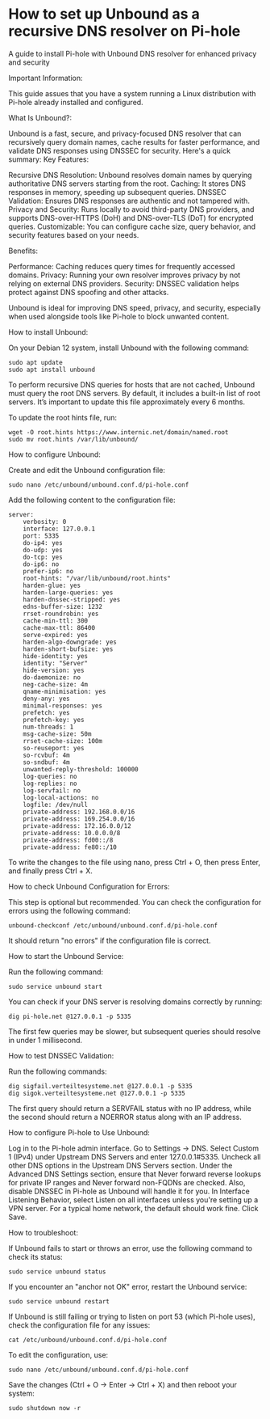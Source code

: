 # How to set up Unbound as a recursive DNS resolver on Pi-hole 
A guide to install Pi-hole with Unbound DNS resolver for enhanced privacy and security

Important Information:


This guide assues that you have a system running a Linux distribution with Pi-hole already installed and configured.

What Is Unbound?:


Unbound is a fast, secure, and privacy-focused DNS resolver that can recursively query domain names, cache results for faster performance, and validate DNS responses using DNSSEC for security. Here's a quick summary:
Key Features:

   Recursive DNS Resolution: Unbound resolves domain names by querying authoritative DNS servers starting from the root.
   Caching: It stores DNS responses in memory, speeding up subsequent queries.
   DNSSEC Validation: Ensures DNS responses are authentic and not tampered with.
   Privacy and Security: Runs locally to avoid third-party DNS providers, and supports DNS-over-HTTPS (DoH) and DNS-over-TLS (DoT) for encrypted queries.
   Customizable: You can configure cache size, query behavior, and security features based on your needs.

Benefits:

   Performance: Caching reduces query times for frequently accessed domains.
   Privacy: Running your own resolver improves privacy by not relying on external DNS providers.
   Security: DNSSEC validation helps protect against DNS spoofing and other attacks.

Unbound is ideal for improving DNS speed, privacy, and security, especially when used alongside tools like Pi-hole to block unwanted content.


How to install Unbound:


On your Debian 12 system, install Unbound with the following command:

```
sudo apt update
sudo apt install unbound
```

To perform recursive DNS queries for hosts that are not cached, Unbound must query the root DNS servers. By default, it includes a built-in list of root servers. It’s important to update this file approximately every 6 months.

To update the root hints file, run:

```
wget -O root.hints https://www.internic.net/domain/named.root
sudo mv root.hints /var/lib/unbound/
```
How to configure Unbound:


Create and edit the Unbound configuration file:

```
sudo nano /etc/unbound/unbound.conf.d/pi-hole.conf
```
Add the following content to the configuration file:

```
server:
    verbosity: 0
    interface: 127.0.0.1
    port: 5335
    do-ip4: yes
    do-udp: yes
    do-tcp: yes
    do-ip6: no
    prefer-ip6: no
    root-hints: "/var/lib/unbound/root.hints"
    harden-glue: yes
    harden-large-queries: yes
    harden-dnssec-stripped: yes
    edns-buffer-size: 1232
    rrset-roundrobin: yes
    cache-min-ttl: 300
    cache-max-ttl: 86400
    serve-expired: yes
    harden-algo-downgrade: yes
    harden-short-bufsize: yes
    hide-identity: yes
    identity: "Server"
    hide-version: yes
    do-daemonize: no
    neg-cache-size: 4m
    qname-minimisation: yes
    deny-any: yes
    minimal-responses: yes
    prefetch: yes
    prefetch-key: yes
    num-threads: 1
    msg-cache-size: 50m
    rrset-cache-size: 100m
    so-reuseport: yes
    so-rcvbuf: 4m
    so-sndbuf: 4m
    unwanted-reply-threshold: 100000
    log-queries: no
    log-replies: no
    log-servfail: no
    log-local-actions: no
    logfile: /dev/null
    private-address: 192.168.0.0/16
    private-address: 169.254.0.0/16
    private-address: 172.16.0.0/12
    private-address: 10.0.0.0/8
    private-address: fd00::/8
    private-address: fe80::/10
```

To write the changes to the file using nano, press Ctrl + O, then press Enter, and finally press Ctrl + X.

How to check Unbound Configuration for Errors:


This step is optional but recommended. You can check the configuration for errors using the following command:

```
unbound-checkconf /etc/unbound/unbound.conf.d/pi-hole.conf
```
It should return "no errors" if the configuration file is correct.

How to start the Unbound Service:


Run the following command:

```
sudo service unbound start
```
You can check if your DNS server is resolving domains correctly by running:

```
dig pi-hole.net @127.0.0.1 -p 5335
```
The first few queries may be slower, but subsequent queries should resolve in under 1 millisecond.

How to test DNSSEC Validation:


Run the following commands:

```
dig sigfail.verteiltesysteme.net @127.0.0.1 -p 5335
dig sigok.verteiltesysteme.net @127.0.0.1 -p 5335
```
The first query should return a SERVFAIL status with no IP address, while the second should return a NOERROR status along with an IP address.

How to configure Pi-hole to Use Unbound:


   Log in to the Pi-hole admin interface.
   Go to Settings → DNS.
   Select Custom 1 (IPv4) under Upstream DNS Servers and enter 127.0.0.1#5335.
   Uncheck all other DNS options in the Upstream DNS Servers section.
   Under the Advanced DNS Settings section, ensure that Never forward reverse lookups for private IP ranges and Never forward non-FQDNs are checked. Also, disable DNSSEC in Pi-hole as Unbound will handle it for you.
   In Interface Listening Behavior, select Listen on all interfaces unless you're setting up a VPN server. For a typical home network, the default should work fine.
   Click Save.


How to troubleshoot:


If Unbound fails to start or throws an error, use the following command to check its status:

```
sudo service unbound status
```

If you encounter an "anchor not OK" error, restart the Unbound service:

```
sudo service unbound restart
```
If Unbound is still failing or trying to listen on port 53 (which Pi-hole uses), check the configuration file for any issues:

```
cat /etc/unbound/unbound.conf.d/pi-hole.conf
```
To edit the configuration, use:

```
sudo nano /etc/unbound/unbound.conf.d/pi-hole.conf
```
Save the changes (Ctrl + O → Enter → Ctrl + X) and then reboot your system:

```
sudo shutdown now -r
```


